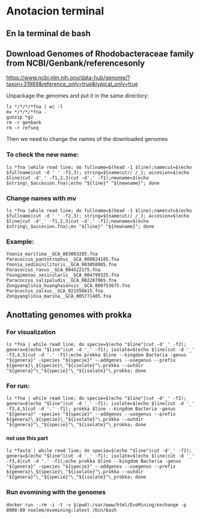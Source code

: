 Anotacion terminal
================

## En la terminal de bash

## Download Genomes of Rhodobacteraceae family from NCBI/Genbank/referencesonly

<https://www.ncbi.nlm.nih.gov/data-hub/genome/?taxon=31989&reference_only=true&typical_only=true>

Unpackage the genomes and put it in the same directory:

    ls */*/*/*fna | wc -l
    mv */*/*/*fna .
    gunzip *gz
    rm -r genbank
    rm -r refseq

Then we need to change the names of the downloaded genomes

### To check the new name:

    ls *fna |while read line; do fullname=$(head -1 $line);namecut=$(echo $fullname|cut -d ' ' -f2,3); string=${namecut// /_}; accesion=$(echo $line|cut -d'_' -f1,2,3|cut -d'.' -f1);newname=$(echo $string\_$accesion.fna);echo "${line}" "${newname}"; done

### Change names with mv

    ls *fna |while read line; do fullname=$(head -1 $line);namecut=$(echo $fullname|cut -d ' ' -f2,3); string=${namecut// /_}; accesion=$(echo $line|cut -d'_' -f1,2,3|cut -d'.' -f1);newname=$(echo $string\_$accesion.fna);mv "${line}" "${newname}"; done

### Example:

``` output
Yoonia_maritima__GCA_003003285.fna
Paracoccus_pantotrophus__GCA_008824185.fna            Yoonia_sediminilitoris__GCA_003058085.fna
Paracoccus_ravus__GCA_004522175.fna                   Youngimonas_vesicularis__GCA_004799325.fna
Paracoccus_salipaludis__GCA_002287065.fna             Zongyanglinia_huanghaiensis__GCA_009753675.fna
Paracoccus_salsus__GCA_021556615.fna                  Zongyanglinia_marina__GCA_005771405.fna
```

## Anottating genomes with prokka

### For visualization

    ls *fna | while read line; do specie=$(echo "$line"|cut -d'_' -f2); genera=$(echo "$line"|cut -d '_' -f1); isolate=$(echo $line|cut -d '_' -f3,4,5|cut -d '.' -f1);echo prokka $line --kingdom Bacteria -genus "${genera}" -species "${specie}" --addgenes --usegenus --prefix ${genera}\_${specie}\_"${isolate}"\.prokka --outdir "${genera}"\_"${specie}"\_"${isolate}"\_prokka; done

### For run:

    ls *fna | while read line; do specie=$(echo "$line"|cut -d'_' -f2); genera=$(echo "$line"|cut -d '_' -f1); isolate=$(echo $line|cut -d '_' -f3,4,5|cut -d '.' -f1); prokka $line --kingdom Bacteria -genus "${genera}" -species "${specie}" --addgenes --usegenus --prefix ${genera}\_${specie}\_"${isolate}"\.prokka --outdir "${genera}"\_"${specie}"\_"${isolate}"\_prokka; done

#### not use this part

``` note
ls *fasta | while read line; do specie=$(echo "$line"|cut -d'_' -f2); genera=$(echo "$line"|cut -d '_' -f1); isolate=$(echo $line|cut -d '_' -f3,4|cut -d '.' -f1);echo prokka $line --kingdom Bacteria -genus "${genera}" -species "${specie}" --addgenes --usegenus --prefix ${genera}\_${specie}\_"${isolate}"\.prokka --outdir "${genera}"\_"${specie}"\_"${isolate}"\_prokka; done
```

### Run evomining with the genomes

    docker run --rm -i -t -v $(pwd):/var/www/html/EvoMining/exchange -p 8000:80 nselem/evomining:latest /bin/bash
